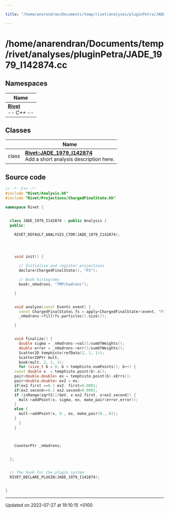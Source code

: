 ```yaml
---

title: "/home/anarendran/Documents/temp/rivet/analyses/pluginPetra/JADE_1979_I142874.cc"

---
```


# /home/anarendran/Documents/temp/rivet/analyses/pluginPetra/JADE_1979_I142874.cc



## Namespaces

| Name           |
| -------------- |
| **[Rivet](http://example.org/namespaces/namespacerivet/)** <br>-*- C++ -*-  |

## Classes

|                | Name           |
| -------------- | -------------- |
| class | **[Rivet::JADE_1979_I142874](http://example.org/classes/classrivet_1_1jade__1979__i142874/)** <br>Add a short analysis description here.  |




## Source code

```cpp
// -*- C++ -*-
#include "Rivet/Analysis.hh"
#include "Rivet/Projections/ChargedFinalState.hh"

namespace Rivet {


  class JADE_1979_I142874 : public Analysis {
  public:

    RIVET_DEFAULT_ANALYSIS_CTOR(JADE_1979_I142874);




    void init() {

      // Initialise and register projections
      declare(ChargedFinalState(), "FS");

      // Book histograms
      book(_nHadrons, "TMP/hadrons");

    }


    void analyze(const Event& event) {
      const ChargedFinalState& fs = apply<ChargedFinalState>(event, "FS");
      _nHadrons->fill(fs.particles().size());

    }


    void finalize() {
      double sigma = _nHadrons->val()/sumOfWeights();
      double error = _nHadrons->err()/sumOfWeights();
      Scatter2D temphisto(refData(2, 1, 1));
      Scatter2DPtr mult;
      book(mult, 2, 1, 1);
      for (size_t b = 0; b < temphisto.numPoints(); b++) {
    const double x  = temphisto.point(b).x();
    pair<double,double> ex = temphisto.point(b).xErrs();
    pair<double,double> ex2 = ex;
    if(ex2.first ==0.) ex2. first=0.0001;
    if(ex2.second==0.) ex2.second=0.0001;
    if (inRange(sqrtS()/GeV, x-ex2.first, x+ex2.second)) {
      mult->addPoint(x, sigma, ex, make_pair(error,error));
    }
    else {
      mult->addPoint(x, 0., ex, make_pair(0.,.0));
    }
      }
    }



    CounterPtr _nHadrons;


  };


  // The hook for the plugin system
  RIVET_DECLARE_PLUGIN(JADE_1979_I142874);


}
```


-------------------------------

Updated on 2022-07-27 at 19:10:15 +0100
